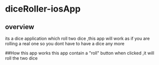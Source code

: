 # diceRoller-iosApp
## overview
its a dice application which roll two dice ,this app will work as if you are rolling a real one so you dont have to have a dice any more

##How this app works
this app contain a "roll" button when clicked ,it will roll the two dice 

